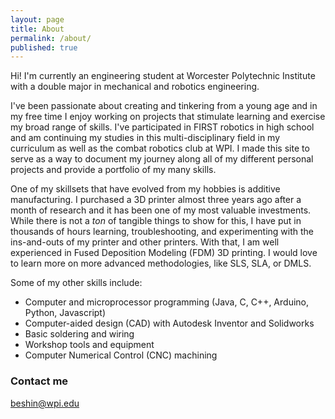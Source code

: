 ```yaml
---
layout: page
title: About
permalink: /about/
published: true
---
```


Hi! I'm currently an engineering student at Worcester Polytechnic Institute with a double major in mechanical and robotics engineering.

I've been passionate about creating and tinkering from a young age and in my free time I enjoy working on projects that stimulate learning and exercise my broad range of skills. I've participated in FIRST robotics in high school and am continuing my studies in this multi-disciplinary field in my curriculum as well as the combat robotics club at WPI. I made this site to serve as a way to document my journey along all of my different personal projects and provide a portfolio of my many skills.

One of my skillsets that have evolved from my hobbies is additive manufacturing. I purchased a 3D printer almost three years ago after a month of research and it has been one of my most valuable investments. While there is not a *ton* of tangible things to show for this, I have put in thousands of hours learning, troubleshooting, and experimenting with the ins-and-outs of my printer and other printers. With that, I am well experienced in Fused Deposition Modeling (FDM) 3D printing. I would love to learn more on more advanced methodologies, like SLS, SLA, or DMLS.

Some of my other skills include: 
- Computer and microprocessor programming (Java, C, C++, Arduino, Python, Javascript)
- Computer-aided design (CAD) with Autodesk Inventor and Solidworks
- Basic soldering and wiring
- Workshop tools and equipment
- Computer Numerical Control (CNC) machining

### Contact me

[beshin@wpi.edu](mailto:beshin@wpi.edu)
